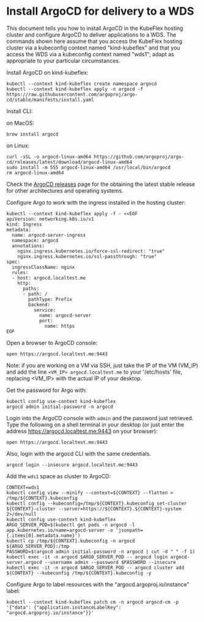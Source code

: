 # Install ArgoCD for delivery to a WDS

This document tells you how to install ArgoCD in the KubeFlex hosting
cluster and configure ArgoCD to deliver applications to a WDS. The
commands shown here assume that you access the KubeFlex hosting
cluster via a kubeconfig context named "kind-kubeflex" and that you
access the WDS via a kubeconfig context named "wds1"; adapt as
appropriate to your particular circumstances.

Install ArgoCD on kind-kubeflex:

```shell
kubectl --context kind-kubeflex create namespace argocd
kubectl --context kind-kubeflex apply -n argocd -f https://raw.githubusercontent.com/argoproj/argo-cd/stable/manifests/install.yaml
```

Install CLI:

on MacOS:

```shell
brew install argocd
```

on Linux:

```shell
curl -sSL -o argocd-linux-amd64 https://github.com/argoproj/argo-cd/releases/latest/download/argocd-linux-amd64
sudo install -m 555 argocd-linux-amd64 /usr/local/bin/argocd
rm argocd-linux-amd64
```

Check the [ArgoCD releases](https://github.com/argoproj/argo-cd/releases) page for the obtaining the latest
stable release for other architectures and operating systems.

Configure Argo to work with the ingress installed in the hosting cluster:

```shell
kubectl --context kind-kubeflex apply -f - <<EOF
apiVersion: networking.k8s.io/v1
kind: Ingress
metadata:
  name: argocd-server-ingress
  namespace: argocd
  annotations:
    nginx.ingress.kubernetes.io/force-ssl-redirect: "true"
    nginx.ingress.kubernetes.io/ssl-passthrough: "true"
spec:
  ingressClassName: nginx
  rules:
  - host: argocd.localtest.me
    http:
      paths:
      - path: /
        pathType: Prefix
        backend:
          service:
            name: argocd-server
            port:
              name: https
EOF
```

Open a browser to ArgoCD console:

```shell
open https://argocd.localtest.me:9443
```

Note: if you are working on a VM via SSH, just take the IP of the VM (VM_IP)
and add the line `<VM_IP> argocd.localtest.me` to your '/etc/hosts' file, replacing
<VM_IP> with the actual IP of your desktop.

Get the password for Argo with:

```shell
kubectl config use-context kind-kubeflex
argocd admin initial-password -n argocd
```

Login into the ArgoCD console with `admin` and the password just retrieved. Type
the following on a shell terminal in your desktop (or just enter the address
<https://argocd.localtest.me:9443> on your browser):

```shell
open https://argocd.localtest.me:9443
```

Also, login with the argocd CLI with the same credentials.

```shell
argocd login --insecure argocd.localtest.me:9443
```

Add the `wds1` space as cluster to ArgoCD:

```shell
CONTEXT=wds1
kubectl config view --minify --context=${CONTEXT} --flatten > /tmp/${CONTEXT}.kubeconfig
kubectl config --kubeconfig=/tmp/${CONTEXT}.kubeconfig set-cluster ${CONTEXT}-cluster --server=https://${CONTEXT}.${CONTEXT}-system 2>/dev/null
kubectl config use-context kind-kubeflex
ARGO_SERVER_POD=$(kubectl get pods -n argocd -l app.kubernetes.io/name=argocd-server -o 'jsonpath={.items[0].metadata.name}')
kubectl cp /tmp/${CONTEXT}.kubeconfig -n argocd ${ARGO_SERVER_POD}:/tmp
PASSWORD=$(argocd admin initial-password -n argocd | cut -d " " -f 1)
kubectl exec -it -n argocd $ARGO_SERVER_POD -- argocd login argocd-server.argocd --username admin --password $PASSWORD --insecure
kubectl exec -it -n argocd $ARGO_SERVER_POD -- argocd cluster add ${CONTEXT} --kubeconfig /tmp/${CONTEXT}.kubeconfig -y
```

Configure Argo to label resources with the "argocd.argoproj.io/instance" label:

```shell
kubectl --context kind-kubeflex patch cm -n argocd argocd-cm -p '{"data": {"application.instanceLabelKey": "argocd.argoproj.io/instance"}}'
```
